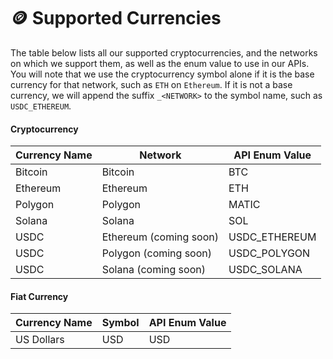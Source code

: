 # 🪙 Supported Currencies

The table below lists all our supported cryptocurrencies, and the networks on which we support them, as well as the enum value to use in our APIs. You will note that we use the cryptocurrency symbol alone if it is the base currency for that network, such as `ETH` on `Ethereum`. If it is not a base currency, we will append the suffix `_<NETWORK>` to the symbol name, such as `USDC_ETHEREUM`.

#### Cryptocurrency

| Currency Name | Network                | API Enum Value |
| ------------- | ---------------------- | -------------- |
| Bitcoin       | Bitcoin                | BTC            |
| Ethereum      | Ethereum               | ETH            |
| Polygon       | Polygon                | MATIC          |
| Solana        | Solana                 | SOL            |
| USDC          | Ethereum (coming soon) | USDC\_ETHEREUM |
| USDC          | Polygon (coming soon)  | USDC\_POLYGON  |
| USDC          | Solana (coming soon)   | USDC\_SOLANA   |

#### Fiat Currency

| Currency Name | Symbol | API Enum Value |
| ------------- | ------ | -------------- |
| US Dollars    | USD    | USD            |
